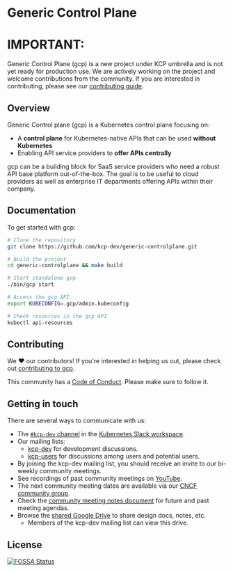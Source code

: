 # Generic Control Plane

# IMPORTANT:

Generic Control Plane (gcp) is a new project under KCP umbrella and is not yet ready for production use. We are actively working on the project and welcome contributions from the community. If you are interested in contributing, please see our [contributing guide](CONTRIBUTING.md).

## Overview

Generic Control plane (gcp) is a Kubernetes control plane focusing on:

- A **control plane** for Kubernetes-native APIs that can be used **without Kubernetes**
- Enabling API service providers to **offer APIs centrally**

gcp can be a building block for SaaS service providers who need a robust API base platform out-of-the-box.
The goal is to be useful to cloud providers as well as enterprise IT departments offering APIs within their company.

## Documentation

To get started with gcp:

```bash
# Clone the repository
git clone https://github.com/kcp-dev/generic-controlplane.git

# Build the project
cd generic-controlplane && make build

# Start standalone gcp
./bin/gcp start

# Access the gcp API
export KUBECONFIG=.gcp/admin.kubeconfig

# Check resources in the gcp API
kubectl api-resources
```

## Contributing

We ❤️ our contributors! If you're interested in helping us out, please check out [contributing to gcp](CONTRIBUTING.md).

This community has a [Code of Conduct](./code-of-conduct.md). Please make sure to follow it.

## Getting in touch

There are several ways to communicate with us:

- The [`#kcp-dev` channel](https://app.slack.com/client/T09NY5SBT/C021U8WSAFK) in the [Kubernetes Slack workspace](https://slack.k8s.io).
- Our mailing lists:
    - [kcp-dev](https://groups.google.com/g/kcp-dev) for development discussions.
    - [kcp-users](https://groups.google.com/g/kcp-users) for discussions among users and potential users.
- By joining the kcp-dev mailing list, you should receive an invite to our bi-weekly community meetings.
- See recordings of past community meetings on [YouTube](https://www.youtube.com/channel/UCfP_yS5uYix0ppSbm2ltS5Q).
- The next community meeting dates are available via our [CNCF community group](https://community.cncf.io/kcp/).
- Check the [community meeting notes document](https://docs.google.com/document/d/1PrEhbmq1WfxFv1fTikDBZzXEIJkUWVHdqDFxaY1Ply4) for future and past meeting agendas.
- Browse the [shared Google Drive](https://drive.google.com/drive/folders/1FN7AZ_Q1CQor6eK0gpuKwdGFNwYI517M?usp=sharing) to share design docs, notes, etc.
    - Members of the kcp-dev mailing list can view this drive.

## License
[![FOSSA Status](https://app.fossa.com/api/projects/git%2Bgithub.com%2Fkcp-dev%2Fkcp.svg?type=large)](https://app.fossa.com/projects/git%2Bgithub.com%2Fkcp-dev%2Fkcp?ref=badge_large)
